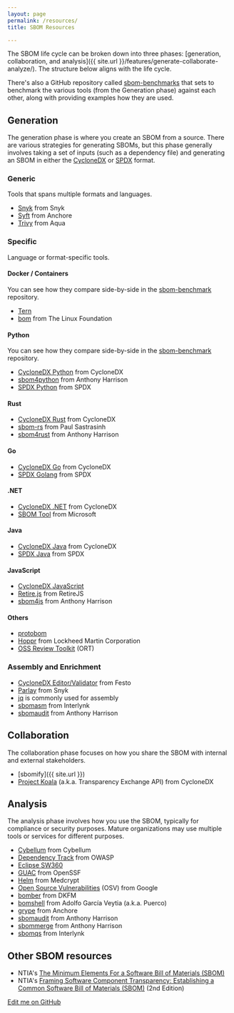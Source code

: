 ```yaml
---
layout: page
permalink: /resources/
title: SBOM Resources

---
```


The SBOM life cycle can be broken down into three phases: [generation, collaboration, and analysis]({{ site.url }}/features/generate-collaborate-analyze/). The structure below aligns with the life cycle.

There's also a GitHub repository called [sbom-benchmarks](https://github.com/sbomify/sbom-benchmarks) that sets to benchmark the various tools (from the Generation phase) against each other, along with providing examples how they are used.

## Generation

The generation phase is where you create an SBOM from a source. There are various strategies for generating SBOMs, but this phase generally involves taking a set of inputs (such as a dependency file) and generating an SBOM in either the [CycloneDX](https://cyclonedx.org/) or [SPDX](https://spdx.dev/) format.

### Generic

Tools that spans multiple formats and languages.

* [Snyk](https://github.com/snyk/cli) from Snyk
* [Syft](https://github.com/anchore/syft) from Anchore
* [Trivy](https://github.com/aquasecurity/trivy) from Aqua

### Specific

Language or format-specific tools.

#### Docker / Containers

You can see how they compare side-by-side in the [sbom-benchmark](https://github.com/sbomify/sbom-benchmarks/tree/master/docker) repository.

* [Tern](https://github.com/tern-tools/tern)
* [bom](https://github.com/kubernetes-sigs/bom) from The Linux Foundation

#### Python

You can see how they compare side-by-side in the [sbom-benchmark](https://github.com/sbomify/sbom-benchmarks/tree/master/python) repository.

* [CycloneDX Python](https://github.com/CycloneDX/cyclonedx-python) from CycloneDX
* [sbom4python](https://github.com/anthonyharrison/sbom4python) from Anthony Harrison
* [SPDX Python](https://github.com/spdx/tools-python) from SPDX

#### Rust

* [CycloneDX Rust](https://github.com/CycloneDX/cyclonedx-rust-cargo) from CycloneDX
* [sbom-rs](https://github.com/psastras/sbom-rs) from Paul Sastrasinh
* [sbom4rust](https://github.com/anthonyharrison/sbom4rust) from Anthony Harrison

#### Go

* [CycloneDX Go](https://github.com/CycloneDX/cyclonedx-gomod) from CycloneDX
* [SPDX Golang](https://github.com/spdx/tools-golang) from SPDX

#### .NET

* [CycloneDX .NET](https://github.com/CycloneDX/cyclonedx-dotnet-library) from CycloneDX
* [SBOM Tool](https://github.com/microsoft/sbom-tool) from Microsoft

#### Java

* [CycloneDX Java](https://github.com/CycloneDX/cyclonedx-core-java) from CycloneDX
* [SPDX Java](https://github.com/spdx/Spdx-Java-Library) from SPDX

#### JavaScript

* [CycloneDX JavaScript](https://github.com/CycloneDX/cyclonedx-javascript-library)
* [Retire.js](https://github.com/RetireJS/retire.js) from RetireJS
* [sbom4js](https://github.com/anthonyharrison/sbom4js) from Anthony Harrison

#### Others

* [protobom](https://github.com/protobom/protobom)
* [Hoppr](https://hoppr.dev/) from Lockheed Martin Corporation
* [OSS Review Toolkit](https://github.com/oss-review-toolkit/ort) (ORT)

### Assembly and Enrichment

* [CycloneDX Editor/Validator](https://github.com/Festo-se/cyclonedx-editor-validator/) from Festo
* [Parlay](https://github.com/snyk/parlay) from Snyk
* [jq](https://github.com/jqlang/jq) is commonly used for assembly
* [sbomasm](https://github.com/interlynk-io/sbomasm) from Interlynk
* [sbomaudit](https://github.com/anthonyharrison/sbomaudit) from Anthony Harrison

## Collaboration

The collaboration phase focuses on how you share the SBOM with internal and external stakeholders.

* [sbomify]({{ site.url }})
* [Project Koala](https://github.com/CycloneDX/transparency-exchange-api) (a.k.a. Transparency Exchange API) from CycloneDX

## Analysis

The analysis phase involves how you use the SBOM, typically for compliance or security purposes. Mature organizations may use multiple tools or services for different purposes.

* [Cybellum](https://cybellum.com/) from Cybellum
* [Dependency Track](https://dependencytrack.org/) from OWASP
* [Eclipse SW360](https://github.com/eclipse-sw360/sw360)
* [GUAC](https://guac.sh) from OpenSSF
* [Helm](https://www.medcrypt.com/solutions/helm) from Medcrypt
* [Open Source Vulnerabilities](https://osv.dev/) (OSV) from Google
* [bomber](https://github.com/devops-kung-fu/bomber) from DKFM
* [bomshell](https://github.com/puerco/bomshell) from Adolfo García Veytia (a.k.a. Puerco)
* [grype](https://github.com/anchore/grype) from Anchore
* [sbomaudit](https://github.com/anthonyharrison/sbomaudit) from Anthony Harrison
* [sbommerge](https://github.com/anthonyharrison/sbommerge) from Anthony Harrison
* [sbomqs](https://github.com/interlynk-io/sbomqs) from Interlynk

## Other SBOM resources

* NTIA's [The Minimum Elements For a Software Bill of Materials (SBOM)](https://www.ntia.gov/sites/default/files/publications/sbom_minimum_elements_report_0.pdf)
* NTIA's [Framing Software Component Transparency: Establishing a Common Software Bill of Materials (SBOM)](https://www.ntia.gov/sites/default/files/publications/ntia_sbom_framing_2nd_edition_20211021_0.pdf) (2nd Edition)

[Edit me on GitHub](https://github.com/sbomify/sbomify.com/blob/master/resources.md)
